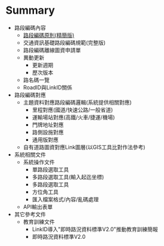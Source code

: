 # Summary

* 路段編碼內容
  * [路段編碼原則(精簡版)](Code/Code.md)
  * 交通資訊基礎路段編碼規範(完整版)
  * 路段編碼離線圖資申請單
  * 異動更新
    * 更新週期
    * 歷次版本
  * 路名碼一覽
  * RoadID與LinkID關係
* 路段編碼對應 
  * 主題資料對應路段編碼邏輯(系統提供相關對應)
    * 里程對應(國道/快速公路/一般省道)
    * 運輸場站對應(高鐵/火車/捷運/機場)
    * 門牌地址對應
    * 路側設施對應
    * 通用版對應
  * 自有道路圖資對應Link圖層(以GIS工具比對作法參考)
* 系統相關文件
  * 系統操作文件
    * 單路段選取工具
    * 多路段選取工具(輸入起迄坐標)
    * 多路段選取工具
    * 方位角工具
    * 匯入檔案格式/內容/亂碼處理
  * API輸出表單
* 其它參考文件
  * 教育訓練文件
    * LinkID導入"即時路況資料標準V2.0"推動教育訓練簡報
    * 即時路況資料標準V2.0
